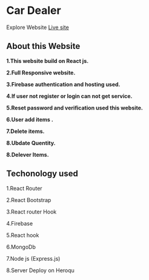 # Car Dealer

Explore Website [Live site]()

## About this Website

**1.This website build on React js.**

**2.Full Responsive website.**


**3.Firebase authentication and hosting used.**

**4.If user not register or login can not get service.**

**5.Reset password and verification used this website.**

**6.User add items .**

**7.Delete items.**

**8.Ubdate Quentity.**

**8.Delever Items.**

## Techonology used

1.React Router

2.React Bootstrap

3.React router Hook

4.Firebase

5.React hook

6.MongoDb

7.Node js (Express.js)

8.Server Deploy on Heroqu


